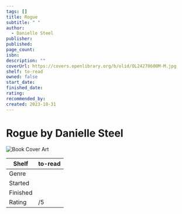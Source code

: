 ```yaml
---
tags: []
title: Rogue
subtitle: " "
author:
  - Danielle Steel
publisher: 
published: 
page_count: 
isbn: 
description: ""
coverUrl: https://covers.openlibrary.org/b/olid/OL24270600M-M.jpg
shelf: to-read
owned: false
start_date: 
finished_date: 
rating: 
recommended_by: 
created: 2023-10-31
---
```


# Rogue by Danielle Steel

![Book Cover Art](https://covers.openlibrary.org/b/olid/OL24270600M-M.jpg)

| Shelf | to-read |
| --- | --- |
| Genre |  |
| Started |  |
| Finished |  |
| Rating | /5 |

